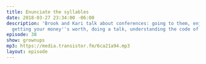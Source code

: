 ```yaml
---
title: Enunciate the syllables
date: 2018-03-27 23:34:00 -06:00
description: 'Brook and Kari talk about conferences: going to them, enjoying yourself,
  getting your money''s worth, doing a talk, understanding the code of conduct. '
episode: 38
show: grownups
mp3: https://media.transistor.fm/6ca21a94.mp3
layout: episode
---
```


